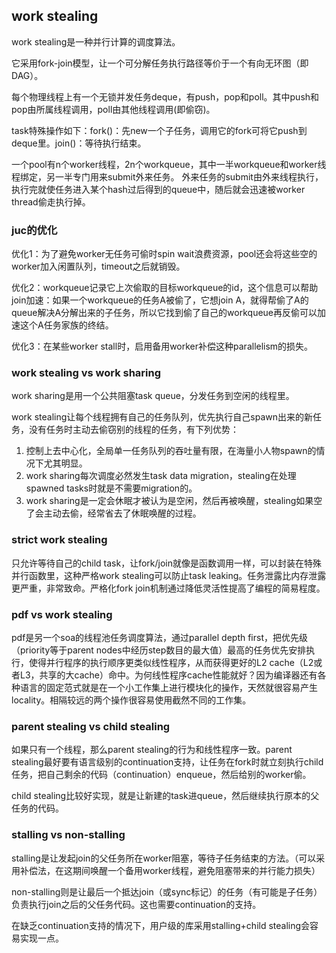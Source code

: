 ## work stealing

work stealing是一种并行计算的调度算法。

它采用fork-join模型，让一个可分解任务执行路径等价于一个有向无环图（即DAG）。

每个物理线程上有一个无锁并发任务deque，有push，pop和poll。其中push和pop由所属线程调用，poll由其他线程调用(即偷窃)。

task特殊操作如下：fork()：先new一个子任务，调用它的fork可将它push到deque里。join()：等待执行结束。

一个pool有n个worker线程，2n个workqueue，其中一半workqueue和worker线程绑定，另一半专门用来submit外来任务。
外来任务的submit由外来线程执行，执行完就使任务进入某个hash过后得到的queue中，随后就会迅速被worker thread偷走执行掉。

### juc的优化

优化1：为了避免worker无任务可偷时spin wait浪费资源，pool还会将这些空的worker加入闲置队列，timeout之后就销毁。

优化2：workqueue记录它上次偷取的目标workqueue的id，这个信息可以帮助join加速：如果一个workqueue的任务A被偷了，它想join A，就得帮偷了A的queue解决A分解出来的子任务，所以它找到偷了自己的workqueue再反偷可以加速这个A任务家族的终结。

优化3：在某些worker stall时，启用备用worker补偿这种parallelism的损失。

###  work stealing vs work sharing
work sharing是用一个公共阻塞task queue，分发任务到空闲的线程里。

work stealing让每个线程拥有自己的任务队列，优先执行自己spawn出来的新任务，没有任务时主动去偷窃别的线程的任务，有下列优势：
1. 控制上去中心化，全局单一任务队列的吞吐量有限，在海量小人物spawn的情况下尤其明显。
2. work sharing每次调度必然发生task data migration，stealing在处理spawned tasks时就是不需要migration的。
3. work sharing是一定会休眠才被认为是空闲，然后再被唤醒，stealing如果空了会主动去偷，经常省去了休眠唤醒的过程。

### strict work stealing
只允许等待自己的child task，让fork/join就像是函数调用一样，可以封装在特殊并行函数里，这种严格work stealing可以防止task leaking。任务泄露比内存泄露更严重，非常致命。严格化fork join机制通过降低灵活性提高了编程的简易程度。

### pdf vs work stealing
pdf是另一个soa的线程池任务调度算法，通过parallel depth first，把优先级（priority等于parent nodes中经历step数目的最大值）最高的任务优先安排执行，使得并行程序的执行顺序更类似线性程序，从而获得更好的L2 cache（L2或者L3，共享的大cache）命中。为何线性程序cache性能就好？因为编译器还有各种语言的固定范式就是在一个小工作集上进行模块化的操作，天然就很容易产生locality。相隔较远的两个操作很容易使用截然不同的工作集。


### parent stealing vs child stealing
如果只有一个线程，那么parent stealing的行为和线性程序一致。parent stealing最好要有语言级别的continuation支持，让任务在fork时就立刻执行child任务，把自己剩余的代码（continuation）enqueue，然后给别的worker偷。

child stealing比较好实现，就是让新建的task进queue，然后继续执行原本的父任务的代码。

### stalling vs non-stalling
stalling是让发起join的父任务所在worker阻塞，等待子任务结束的方法。（可以采用补偿法，在这期间唤醒一个备用worker线程，避免阻塞带来的并行能力损失）

non-stalling则是让最后一个抵达join（或sync标记）的任务（有可能是子任务）负责执行join之后的父任务代码。这也需要continuation的支持。

在缺乏continuation支持的情况下，用户级的库采用stalling+child stealing会容易实现一点。




    
